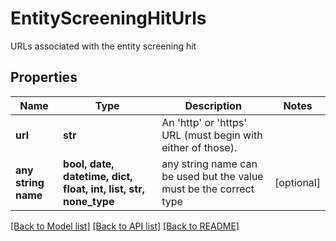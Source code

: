 # EntityScreeningHitUrls

URLs associated with the entity screening hit

## Properties
Name | Type | Description | Notes
------------ | ------------- | ------------- | -------------
**url** | **str** | An &#39;http&#39; or &#39;https&#39; URL (must begin with either of those). | 
**any string name** | **bool, date, datetime, dict, float, int, list, str, none_type** | any string name can be used but the value must be the correct type | [optional]

[[Back to Model list]](../README.md#documentation-for-models) [[Back to API list]](../README.md#documentation-for-api-endpoints) [[Back to README]](../README.md)


